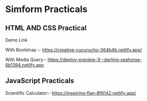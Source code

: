 # Simform Practicals

## HTML AND CSS Practical

Demo Link

With Bootstrap :- https://creative-cucurucho-564b4b.netlify.app/

With Media Query:- https://deploy-preview-3--darling-seahorse-6b1394.netlify.app

## JavaScript Practicals

Scientific Calculator:- https://inspiring-flan-8f6142.netlify.app/
